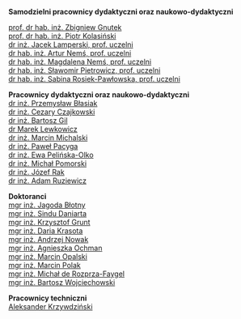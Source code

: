 **Samodzielni pracownicy dydaktyczni oraz naukowo-dydaktyczni**

[prof. dr hab. inż. Zbigniew Gnutek](https://thermores.pwr.edu.pl/Pracownicy/zbigniew-gnutek)  
[prof. dr hab. inż. Piotr Kolasiński](https://thermores.pwr.edu.pl/pracownicy/piotr-kolasinski)  
[dr inż. Jacek Lamperski, prof. uczelni](https://thermores.pwr.edu.pl/pracownicy/jacek-lamperski)  
[dr hab. inż. Artur Nemś, prof. uczelni](https://thermores.pwr.edu.pl/pracownicy/artur-nems)  
[dr hab. inż. Magdalena Nemś, prof. uczelni](https://thermores.pwr.edu.pl/pracownicy/magdalena-nems)  
[dr hab. inż. Sławomir Pietrowicz, prof. uczelni](https://thermores.pwr.edu.pl/pracownicy/slawomir-pietrowicz)  
[dr hab. inż. Sabina Rosiek-Pawłowska, prof. uczelni](https://thermores.pwr.edu.pl/pracownicy/sabina-rosiek-pawlowska)

**Pracownicy dydaktyczni oraz naukowo-dydaktyczni**  
[dr inż. Przemysław Błasiak](https://thermores.pwr.edu.pl/pracownicy/przemyslaw-blasiak)  
[dr inż. Cezary Czajkowski](https://thermores.pwr.edu.pl/pracownicy/cezary-czajkowski)  
[dr inż. Bartosz Gil](https://thermores.pwr.edu.pl/pracownicy/bartosz-gil)  
[dr Marek Lewkowicz](https://thermores.pwr.edu.pl/pracownicy/marek-lewkowicz)  
[dr inż. Marcin Michalski](https://thermores.pwr.edu.pl/pracownicy/marcin-michalski)  
[dr inż. Paweł Pacyga](https://thermores.pwr.edu.pl/pracownicy/pawel-pacyga)  
[dr inż. Ewa Pelińska-Olko](https://thermores.pwr.edu.pl/pracownicy/ewa-pelinska-olko)  
[dr inż. Michał Pomorski](https://thermores.pwr.edu.pl/pracownicy/michal-pomorski)  
[dr inż. Józef Rak](https://thermores.pwr.edu.pl/pracownicy/jozef-rak)  
[dr inż. Adam Ruziewicz](https://thermores.pwr.edu.pl/pracownicy/adam-ruziewicz)

**Doktoranci**  
[mgr inż. Jagoda Błotny](https://thermores.pwr.edu.pl/pracownicy/jagoda-blotny)  
[mgr inż. Sindu Daniarta](https://thermores.pwr.edu.pl/pracownicy/sindu-daniarta)  
[mgr inż. Krzysztof Grunt](https://thermores.pwr.edu.pl/pracownicy/krzysztof-grunt)  
[mgr inż. Daria Krasota](https://thermores.pwr.edu.pl/pracownicy/daria-krasota)  
[mgr inż. Andrzej Nowak](https://thermores.pwr.edu.pl/pracownicy/andrzej-nowak)  
[mgr inż. Agnieszka Ochman](https://thermores.pwr.edu.pl/pracownicy/agnieszka-ochman)  
[mgr inż. Marcin Opalski](https://thermores.pwr.edu.pl/Pracownicy/marcin-opalski)  
[mgr inż. Marcin Polak](https://thermores.pwr.edu.pl/pracownicy/marcin-polak)  
[mgr inż. Michał de Rozprza-Faygel](https://thermores.pwr.edu.pl/pracownicy/michal-de-rozprza-faygel)  
[mgr inż. Bartosz Wojciechowski](https://thermores.pwr.edu.pl/pracownicy/bartosz-wojciechowski)

**Pracownicy techniczni**  
[Aleksander Krzywdziński](https://thermores.pwr.edu.pl/pracownicy/aleksander-krzywdzinski)

